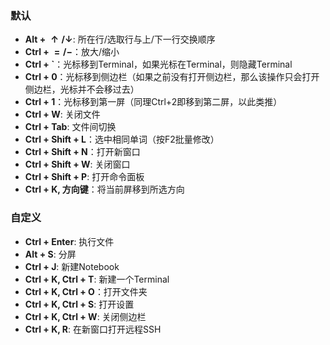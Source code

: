 ### 默认
- **Alt + $\bm{\uparrow / \downarrow}$**: 所在行/选取行与上/下一行交换顺序
- **Ctrl + $\bm{=/-}$**：放大/缩小
- **Ctrl + `**：光标移到Terminal，如果光标在Terminal，则隐藏Terminal
- **Ctrl + 0**：光标移到侧边栏（如果之前没有打开侧边栏，那么该操作只会打开侧边栏，光标并不会移过去）
- **Ctrl + 1**：光标移到第一屏（同理Ctrl+2即移到第二屏，以此类推）
- **Ctrl + W**: 关闭文件
- **Ctrl + Tab**: 文件间切换
- **Ctrl + Shift + L**：选中相同单词（按F2批量修改）
- **Ctrl + Shift + N**：打开新窗口
- **Ctrl + Shift + W**: 关闭窗口
- **Ctrl + Shift + P**: 打开命令面板
- **Ctrl + K, 方向键**：将当前屏移到所选方向

### 自定义
- **Ctrl + Enter**: 执行文件
- **Alt + S**: 分屏
- **Ctrl + J**: 新建Notebook
- **Ctrl + K, Ctrl + T**: 新建一个Terminal
- **Ctrl + K, Ctrl + O**：打开文件夹
- **Ctrl + K, Ctrl + S**: 打开设置
- **Ctrl + K, Ctrl + W**: 关闭侧边栏
- **Ctrl + K, R**: 在新窗口打开远程SSH